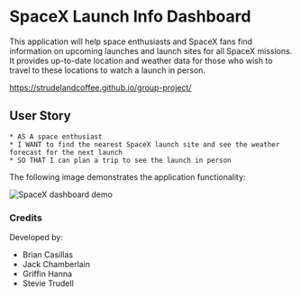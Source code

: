 # SpaceX Launch Info Dashboard

This application will help space enthusiasts and SpaceX fans find information on upcoming launches and launch sites for all SpaceX missions. It provides up-to-date location and weather data for those who wish to travel to these locations to watch a launch in person.

https://strudelandcoffee.github.io/group-project/

## User Story

```
* AS A space enthusiast
* I WANT to find the nearest SpaceX launch site and see the weather forecast for the next launch
* SO THAT I can plan a trip to see the launch in person
```

The following image demonstrates the application functionality:

![SpaceX dashboard demo](https://github.com/strudelAndCoffee/group-project/blob/main/assets/img/demo-screencap.png)

### Credits

Developed by:

* Brian Casillas
* Jack Chamberlain
* Griffin Hanna
* Stevie Trudell